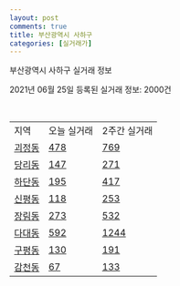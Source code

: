 ```yaml
---
layout: post
comments: true
title: 부산광역시 사하구
categories: [실거래가]
---
```


부산광역시 사하구 실거래 정보

2021년 06월 25일 등록된 실거래 정보: 2000건

<script type="text/javascript">
  google.charts.load('current', {'packages':['corechart']});
  google.charts.setOnLoadCallback(drawChart);

  function drawChart() {
    var data = google.visualization.arrayToDataTable([['거래일', '매매', '전월세', '전매'], ['2020-02', 402, 314, 28], ['2020-03', 268, 228, 6], ['2020-04', 306, 230, 169], ['2021-02', 0, 10, 0], ['2021-03', 8, 67, 0], ['2021-04', 261, 189, 7], ['2021-05', 603, 257, 26], ['2021-06', 304, 125, 2]]);

    var options = {
      title: '최근 유형별 거래량 추이',
      legend: { position: 'bottom' }
    };

    var chart = new google.visualization.LineChart(document.getElementById('columnchart_material'));
    chart.draw(data, (options));
  }
</script>

<div id="columnchart_material" style="width: 450px; margin-left: -35px"></div>
<br>
<table class="sortable">
  <tr>
    <td>지역</td>
    <td>오늘 실거래</td>
    <td>2주간 실거래</td>
  </tr>

  
  <tr class="item">
    <td><a href="2638010100.html">괴정동</a></td>
    <td><a href="2638010100.html">478</a></td>
    <td><a href="2638010100.html">769</a></td>
  </tr>
    

  <tr class="item">
    <td><a href="2638010200.html">당리동</a></td>
    <td><a href="2638010200.html">147</a></td>
    <td><a href="2638010200.html">271</a></td>
  </tr>
    

  <tr class="item">
    <td><a href="2638010300.html">하단동</a></td>
    <td><a href="2638010300.html">195</a></td>
    <td><a href="2638010300.html">417</a></td>
  </tr>
    

  <tr class="item">
    <td><a href="2638010400.html">신평동</a></td>
    <td><a href="2638010400.html">118</a></td>
    <td><a href="2638010400.html">253</a></td>
  </tr>
    

  <tr class="item">
    <td><a href="2638010500.html">장림동</a></td>
    <td><a href="2638010500.html">273</a></td>
    <td><a href="2638010500.html">532</a></td>
  </tr>
    

  <tr class="item">
    <td><a href="2638010600.html">다대동</a></td>
    <td><a href="2638010600.html">592</a></td>
    <td><a href="2638010600.html">1244</a></td>
  </tr>
    

  <tr class="item">
    <td><a href="2638010700.html">구평동</a></td>
    <td><a href="2638010700.html">130</a></td>
    <td><a href="2638010700.html">191</a></td>
  </tr>
    

  <tr class="item">
    <td><a href="2638010800.html">감천동</a></td>
    <td><a href="2638010800.html">67</a></td>
    <td><a href="2638010800.html">133</a></td>
  </tr>
    


</table>


    